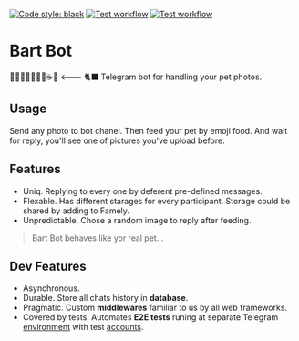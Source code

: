[![Code style: black](https://img.shields.io/badge/code%20style-black-000000.svg)](https://github.com/psf/black)
[![Test workflow](https://github.com/MishaVyb/bart-bot/actions/workflows/tests.yml/badge.svg)](https://github.com/MishaVyb/bart-bot/actions/workflows/tests.yml)
[![Test workflow](https://github.com/MishaVyb/bart-bot/actions/workflows/deploy.yml/badge.svg)](https://github.com/MishaVyb/bart-bot/actions/workflows/deploy.yml)

# Bart Bot
🥛🍥🥟🍚🥓🍙🥖☕️🍣 <--- 🐈‍⬛
Telegram bot for handling your pet photos.

## Usage
Send any photo to bot chanel. Then feed your pet by emoji food. And wait for reply, you'll see one of pictures you've upload before.

## Features
- Uniq. Replying to every one by deferent pre-defined messages.
- Flexable. Has different starages for every participant. Storage could be shared by adding to Famely.
- Unpredictable. Chose a random image to reply after feeding.

> Bart Bot behaves like yor real pet...

## Dev Features
- Asynchronous.
- Durable. Store all chats history in **database**.
- Pragmatic. Custom **middlewares** familiar to us by all web frameworks.
- Covered by tests. Automates **E2E tests** runing at separate Telegram [environment](https://core.telegram.org/bots/features#testing-your-bot) with test [accounts](https://core.telegram.org/api/auth#test-accounts).

